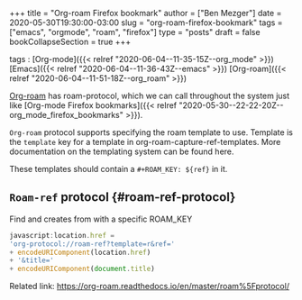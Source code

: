 +++
title = "Org-roam Firefox bookmark"
author = ["Ben Mezger"]
date = 2020-05-30T19:30:00-03:00
slug = "org-roam-firefox-bookmark"
tags = ["emacs", "orgmode", "roam", "firefox"]
type = "posts"
draft = false
bookCollapseSection = true
+++

tags
: [Org-mode]({{< relref "2020-06-04--11-35-15Z--org_mode" >}}) [Emacs]({{< relref "2020-06-04--11-36-43Z--emacs" >}}) [Org-roam]({{< relref "2020-06-04--11-51-18Z--org_roam" >}})

[Org-roam](https://org-roam.readthedocs.io/en/master/roam%5Fprotocol/) has roam-protocol, which we can call throughout the system just like
[Org-mode Firefox bookmarks]({{< relref "2020-05-30--22-22-20Z--org_mode_firefox_bookmarks" >}}).

`Org-roam` protocol supports specifying the roam template to use.
Template is the `template` key for a template in org-roam-capture-ref-templates.
More documentation on the templating system can be found here.

These templates should contain a `#+ROAM_KEY: ${ref}` in it.


## `Roam-ref` protocol {#roam-ref-protocol}

Find and creates from with a specific ROAM\_KEY

```js
javascript:location.href =
'org-protocol://roam-ref?template=r&ref='
+ encodeURIComponent(location.href)
+ '&title='
+ encodeURIComponent(document.title)
```

Related link: <https://org-roam.readthedocs.io/en/master/roam%5Fprotocol/>

